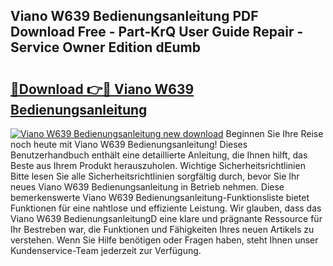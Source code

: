 ## Viano W639 Bedienungsanleitung PDF Download Free - Part-KrQ User Guide Repair - Service Owner Edition dEumb

# <h2><a href="http://df36gd8.blite.top/?on=Viano+W639+Bedienungsanleitung">🔗Download 👉🔴 Viano W639 Bedienungsanleitung</a></h2>

[![Viano W639 Bedienungsanleitung new download](https://i.imgur.com/lujVjoI.png)](http://df36gd8.blite.top/?on=Viano+W639+Bedienungsanleitung)
Beginnen Sie Ihre Reise noch heute mit Viano W639 Bedienungsanleitung! Dieses Benutzerhandbuch enthält eine detaillierte Anleitung, die Ihnen hilft, das Beste aus Ihrem Produkt herauszuholen. Wichtige Sicherheitsrichtlinien Bitte lesen Sie alle Sicherheitsrichtlinien sorgfältig durch, bevor Sie Ihr neues Viano W639 Bedienungsanleitung in Betrieb nehmen. Diese bemerkenswerte Viano W639 Bedienungsanleitung-Funktionsliste bietet Funktionen für eine nahtlose und effiziente Leistung. Wir glauben, dass das Viano W639 BedienungsanleitungD eine klare und prägnante Ressource für Ihr Bestreben war, die Funktionen und Fähigkeiten Ihres neuen Artikels zu verstehen. Wenn Sie Hilfe benötigen oder Fragen haben, steht Ihnen unser Kundenservice-Team jederzeit zur Verfügung.
